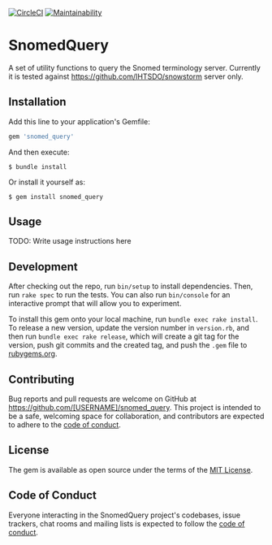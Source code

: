 [![CircleCI](https://circleci.com/gh/sivagollapalli/snomed_query/tree/master.svg?style=svg)](https://circleci.com/gh/sivagollapalli/snomed_query/tree/master)
[![Maintainability](https://api.codeclimate.com/v1/badges/4874e46f608eed9c666a/maintainability)](https://codeclimate.com/github/sivagollapalli/snomed_query/maintainability)

# SnomedQuery

A set of utility functions to query the Snomed terminology server. Currently it is tested against https://github.com/IHTSDO/snowstorm server only. 

## Installation

Add this line to your application's Gemfile:

```ruby
gem 'snomed_query'
```

And then execute:

    $ bundle install

Or install it yourself as:

    $ gem install snomed_query

## Usage

TODO: Write usage instructions here

## Development

After checking out the repo, run `bin/setup` to install dependencies. Then, run `rake spec` to run the tests. You can also run `bin/console` for an interactive prompt that will allow you to experiment.

To install this gem onto your local machine, run `bundle exec rake install`. To release a new version, update the version number in `version.rb`, and then run `bundle exec rake release`, which will create a git tag for the version, push git commits and the created tag, and push the `.gem` file to [rubygems.org](https://rubygems.org).

## Contributing

Bug reports and pull requests are welcome on GitHub at https://github.com/[USERNAME]/snomed_query. This project is intended to be a safe, welcoming space for collaboration, and contributors are expected to adhere to the [code of conduct](https://github.com/[USERNAME]/snomed_query/blob/master/CODE_OF_CONDUCT.md).

## License

The gem is available as open source under the terms of the [MIT License](https://opensource.org/licenses/MIT).

## Code of Conduct

Everyone interacting in the SnomedQuery project's codebases, issue trackers, chat rooms and mailing lists is expected to follow the [code of conduct](https://github.com/[USERNAME]/snomed_query/blob/master/CODE_OF_CONDUCT.md).
